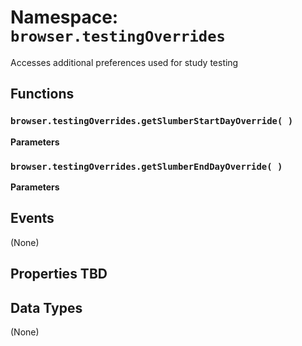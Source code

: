 # Namespace: `browser.testingOverrides`

Accesses additional preferences used for study testing

## Functions

### `browser.testingOverrides.getSlumberStartDayOverride( )`

**Parameters**

### `browser.testingOverrides.getSlumberEndDayOverride( )`

**Parameters**

## Events

(None)

## Properties TBD

## Data Types

(None)
